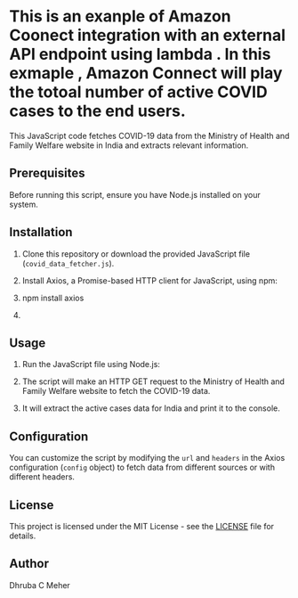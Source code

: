 # This is an exanple of  Amazon Coonect integration with an external API endpoint  using lambda . In this exmaple , Amazon Connect will play the totoal number of active COVID cases to the end users.

This JavaScript code fetches COVID-19 data from the Ministry of Health and Family Welfare website in India and extracts relevant information.

## Prerequisites

Before running this script, ensure you have Node.js installed on your system.

## Installation

1. Clone this repository or download the provided JavaScript file (`covid_data_fetcher.js`).

2. Install Axios, a Promise-based HTTP client for JavaScript, using npm:

3. npm install axios

4. 
## Usage

1. Run the JavaScript file using Node.js:

2. The script will make an HTTP GET request to the Ministry of Health and Family Welfare website to fetch the COVID-19 data.

3. It will extract the active cases data for India and print it to the console.

## Configuration

You can customize the script by modifying the `url` and `headers` in the Axios configuration (`config` object) to fetch data from different sources or with different headers.

## License

This project is licensed under the MIT License - see the [LICENSE](LICENSE) file for details.

## Author

Dhruba  C Meher
